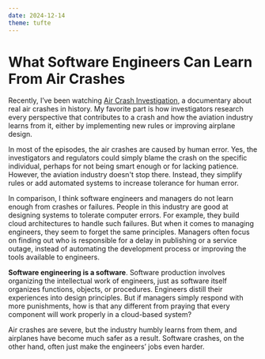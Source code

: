 ```yaml
---
date: 2024-12-14
theme: tufte
---
```


# What Software Engineers Can Learn From Air Crashes

<section>

Recently, I’ve been watching [Air Crash Investigation](https://www.imdb.com/title/tt0386950/), a documentary about real air crashes in history. My favorite part is how investigators research every perspective that contributes to a crash and how the aviation industry learns from it, either by implementing new rules or improving airplane design.

In most of the episodes, the air crashes are caused by human error. Yes, the investigators and regulators could simply blame the crash on the specific individual, perhaps for not being smart enough or for lacking patience. However, the aviation industry doesn't stop there. Instead, they simplify rules or add automated systems to increase tolerance for human error.

In comparison, I think software engineers and managers do not learn enough from crashes or failures. People in this industry are good at designing systems to tolerate computer errors. For example, they build cloud architectures to handle such failures. But when it comes to managing engineers, they seem to forget the same principles. Managers often focus on finding out who is responsible for a delay in publishing or a service outage, instead of automating the development process or improving the tools available to engineers.

**Software engineering is a software**. Software production involves organizing the intellectual work of engineers, just as software itself organizes functions, objects, or procedures. Engineers distill their experiences into design principles. But if managers simply respond with more punishments, how is that any different from praying that every component will work properly in a cloud-based system?

Air crashes are severe, but the industry humbly learns from them, and airplanes have become much safer as a result. Software crashes, on the other hand, often just make the engineers’ jobs even harder.

</section>
